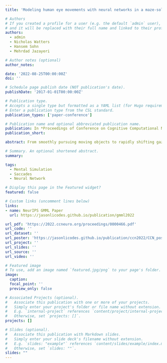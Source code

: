 ```yaml
---
title: 'Modeling human eye movements with neural networks in a maze-solving task'

# Authors
# If you created a profile for a user (e.g. the default `admin` user), write the username (folder name) here
# and it will be replaced with their full name and linked to their profile.
authors:
  - admin
  - Nicholas Watters
  - Hansem Sohn
  - Mehrdad Jazayeri

# Author notes (optional)
author_notes:

date: '2022-08-25T00:00:00Z'
doi: ''

# Schedule page publish date (NOT publication's date).
publishDate: '2017-01-01T00:00:00Z'

# Publication type.
# Accepts a single type but formatted as a YAML list (for Hugo requirements).
# Enter a publication type from the CSL standard.
publication_types: ['paper-conference']

# Publication name and optional abbreviated publication name.
publication: In *Proceedings of Conference on Cognitive Computational Neuroscience 2022*
publication_short:

abstract: From smoothly pursuing moving objects to rapidly shifting gazes during visual search, humans employ a wide variety of eye movement strategies in different contexts. While eye movements provide a rich window into mental processes, building generative models of eye movements is notoriously difficult, and to date the computational objectives guiding eye movements remain largely a mystery. In this work, we tackled these problems in the context of a canonical spatial planning task, maze-solving. We collected eye movement data from human subjects and built deep generative models of eye movements using a novel differentiable architecture for gaze fixations and gaze shifts. We found that human eye movements are best predicted by a model that is optimized not to perform the task as efficiently as possible but instead to run an internal simulation of an object traversing the maze. This not only provides a generative model of eye movements in this task but also suggests a computational theory for how humans solve the task, namely that humans use mental simulation.

# Summary. An optional shortened abstract.
summary: 

tags:
  - Mental Simulation
  - Saccades
  - Neural Network

# Display this page in the Featured widget?
featured: false

# Custom links (uncomment lines below)
links:
- name: NeurIPS GMML Paper
  url: https://jasonlicodes.github.io/publication/gmml2022

url_pdf: 'https://2022.ccneuro.org/proceedings/0000466.pdf'
url_code: ''
url_dataset: ''
url_poster: 'https://jasonlicodes.github.io/publication/ccn2022/CCN_poster.pdf'
url_project: ''
url_slides: ''
url_source: ''
url_video: ''

# Featured image
# To use, add an image named `featured.jpg/png` to your page's folder.
image:
  caption: 
  focal_point: ''
  preview_only: false

# Associated Projects (optional).
#   Associate this publication with one or more of your projects.
#   Simply enter your project's folder or file name without extension.
#   E.g. `internal-project` references `content/project/internal-project/index.md`.
#   Otherwise, set `projects: []`.
projects: []

# Slides (optional).
#   Associate this publication with Markdown slides.
#   Simply enter your slide deck's filename without extension.
#   E.g. `slides: "example"` references `content/slides/example/index.md`.
#   Otherwise, set `slides: ""`.
slides: ""
---
```

